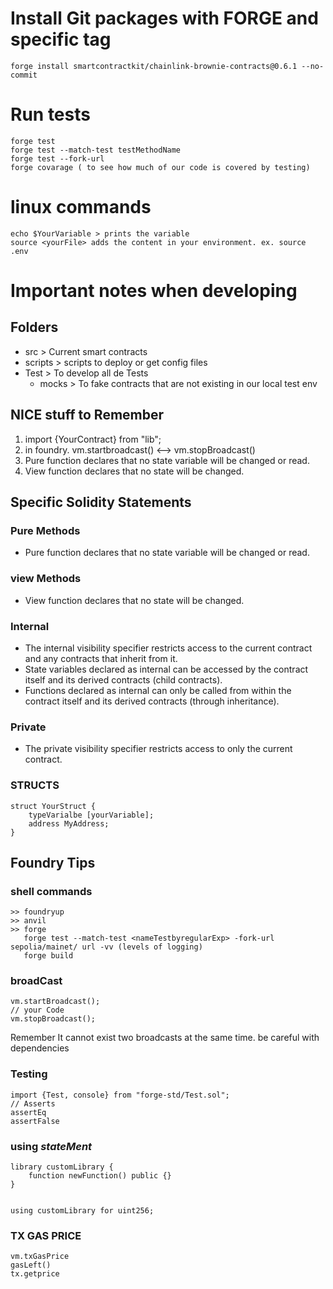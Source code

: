 
# Install Git packages with FORGE and specific tag
    forge install smartcontractkit/chainlink-brownie-contracts@0.6.1 --no-commit

# Run tests
	forge test
	forge test --match-test testMethodName
	forge test --fork-url
	forge covarage ( to see how much of our code is covered by testing) 

# linux commands
	
	echo $YourVariable > prints the variable
	source <yourFile> adds the content in your environment. ex. source .env 



# Important notes when developing

## Folders
* src > Current smart contracts
* scripts > scripts to deploy or get config files
* Test  > To develop all de Tests
   * mocks > To fake contracts that are not existing in our local test env


## NICE stuff to Remember

1. import {YourContract} from "lib";
2. in foundry. vm.startbroadcast() <--> vm.stopBroadcast()
3. Pure function declares that no state variable will be changed or read.
4. View function declares that no state will be changed.

## Specific Solidity Statements

### Pure Methods
* Pure function declares that no state variable will be changed or read.

### view Methods
* View function declares that no state will be changed.

### Internal 
* The internal visibility specifier restricts access to the current contract and any contracts that inherit from it.
* State variables declared as internal can be accessed by the contract itself and its derived contracts (child contracts).
* Functions declared as internal can only be called from within the contract itself and its derived contracts (through inheritance).

### Private
* The private visibility specifier restricts access to only the current contract.

### STRUCTS
```solidity
struct YourStruct {
	typeVarialbe [yourVariable];
	address MyAddress;
}
```

## Foundry Tips
### shell commands
	>> foundryup
	>> anvil
 	>> forge
	   forge test --match-test <nameTestbyregularExp> -fork-url sepolia/mainet/ url -vv (levels of logging) 
	   forge build
    
### broadCast
```solidity
vm.startBroadcast();
// your Code
vm.stopBroadcast();
```
Remember It cannot exist two broadcasts at the same time. be careful with dependencies 
 

### Testing 
``` solidity
import {Test, console} from "forge-std/Test.sol";
// Asserts 
assertEq
assertFalse

```
### using *stateMent* 
```solidity
library customLibrary {
	function newFunction() public {}
}


using customLibrary for uint256;
```

###  TX GAS PRICE
```solidity
vm.txGasPrice
gasLeft()
tx.getprice


```

